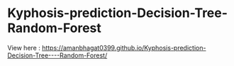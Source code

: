 # Kyphosis-prediction-Decision-Tree-Random-Forest

View here : https://amanbhagat0399.github.io/Kyphosis-prediction-Decision-Tree----Random-Forest/

